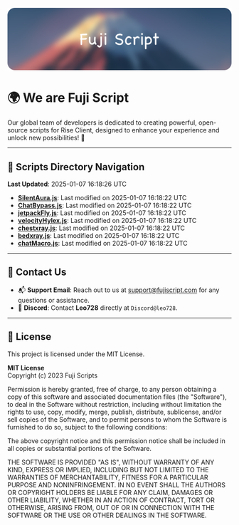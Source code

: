 ![Banner](.github/b.webp)

# 🌍 **We are Fuji Script**

Our global team of developers is dedicated to creating powerful, open-source scripts for Rise Client, designed to enhance your experience and unlock new possibilities! 🌟

---
<!-- SCRIPTS_NAVIGATION_START -->
## 📂 **Scripts Directory Navigation**

**Last Updated**: 2025-01-07 16:18:26 UTC

- **[SilentAura.js](scripts/SilentAura.js)**: Last modified on 2025-01-07 16:18:22 UTC
- **[ChatBypass.js](scripts/ChatBypass.js)**: Last modified on 2025-01-07 16:18:22 UTC
- **[jetpackFly.js](scripts/jetpackFly.js)**: Last modified on 2025-01-07 16:18:22 UTC
- **[velocityHylex.js](scripts/velocityHylex.js)**: Last modified on 2025-01-07 16:18:22 UTC
- **[chestxray.js](scripts/chestxray.js)**: Last modified on 2025-01-07 16:18:22 UTC
- **[bedxray.js](scripts/bedxray.js)**: Last modified on 2025-01-07 16:18:22 UTC
- **[chatMacro.js](scripts/chatMacro.js)**: Last modified on 2025-01-07 16:18:22 UTC

<!-- SCRIPTS_NAVIGATION_END -->

---

## 💬 **Contact Us**  
- 📬 **Support Email**: Reach out to us at [support@fujiscript.com](mailto:support@fujiscript.com) for any questions or assistance.  
- 💬 **Discord**: Contact **Leo728** directly at `Discord@leo728`.

---

## 📜 **License**

This project is licensed under the MIT License.  

**MIT License**  
Copyright (c) 2023 Fuji Scripts  

Permission is hereby granted, free of charge, to any person obtaining a copy of this software and associated documentation files (the "Software"), to deal in the Software without restriction, including without limitation the rights to use, copy, modify, merge, publish, distribute, sublicense, and/or sell copies of the Software, and to permit persons to whom the Software is furnished to do so, subject to the following conditions:  

The above copyright notice and this permission notice shall be included in all copies or substantial portions of the Software.  

THE SOFTWARE IS PROVIDED "AS IS", WITHOUT WARRANTY OF ANY KIND, EXPRESS OR IMPLIED, INCLUDING BUT NOT LIMITED TO THE WARRANTIES OF MERCHANTABILITY, FITNESS FOR A PARTICULAR PURPOSE AND NONINFRINGEMENT. IN NO EVENT SHALL THE AUTHORS OR COPYRIGHT HOLDERS BE LIABLE FOR ANY CLAIM, DAMAGES OR OTHER LIABILITY, WHETHER IN AN ACTION OF CONTRACT, TORT OR OTHERWISE, ARISING FROM, OUT OF OR IN CONNECTION WITH THE SOFTWARE OR THE USE OR OTHER DEALINGS IN THE SOFTWARE.  
